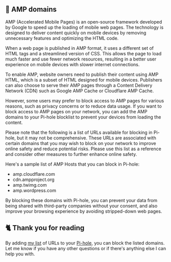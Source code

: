 ## 🚫 AMP domains
AMP (Accelerated Mobile Pages) is an open-source framework developed by Google to speed up the loading of mobile web pages. The technology is designed to deliver content quickly on mobile devices by removing unnecessary features and optimizing the HTML code.

When a web page is published in AMP format, it uses a different set of HTML tags and a streamlined version of CSS. This allows the page to load much faster and use fewer network resources, resulting in a better user experience on mobile devices with slower internet connections.

To enable AMP, website owners need to publish their content using AMP HTML, which is a subset of HTML designed for mobile devices. Publishers can also choose to serve their AMP pages through a Content Delivery Network (CDN) such as Google AMP Cache or Cloudflare AMP Cache.

However, some users may prefer to block access to AMP pages for various reasons, such as privacy concerns or to reduce data usage. If you want to block access to AMP pages on your network, you can add the AMP domains to your Pi-hole blocklist to prevent your devices from loading the content.

Please note that the following is a list of URLs available for blocking in Pi-hole, but it may not be comprehensive. These URLs are associated with certain domains that you may wish to block on your network to improve online safety and reduce potential risks. Please use this list as a reference and consider other measures to further enhance online safety.

Here's a sample list of AMP Hosts that you can block in Pi-hole:
- amp.cloudflare.com
- cdn.ampproject.org
- amp.twimg.com
- amp.wordpress.com

By blocking these domains with Pi-hole, you can prevent your data from being shared with third-party companies without your consent, and also improve your browsing experience by avoiding stripped-down web pages.

## 🐈 Thank you for reading
By adding [my list](https://github.com/sefinek24/PiHole-Blocklist-Collection/blob/main/List.md) of URLs to your [Pi-hole](https://pi-hole.net), you can block the listed domains.
Let me know if you have any other questions or if there's anything else I can help you with.